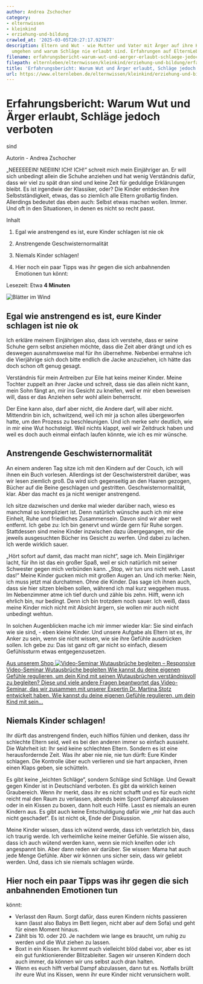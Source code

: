 ```yaml
---
author: Andrea Zschocher
category:
- elternwissen
- kleinkind
- erziehung-und-bildung
crawled_at: '2025-03-05T20:27:17.927677'
description: Eltern und Wut - wie Mutter und Vater mit Ärger auf ihre Kinder richtig
  umgehen und warum Schläge nie erlaubt sind. Erfahrungen auf ElternLeben.de
filename: erfahrungsbericht-warum-wut-und-aerger-erlaubt-schlaege-jedoch-verboten-sind.md
filepath: elternleben/elternwissen/kleinkind/erziehung-und-bildung/erfahrungsbericht-warum-wut-und-aerger-erlaubt-schlaege-jedoch-verboten-sind.md
title: 'Erfahrungsbericht: Warum Wut und Ärger erlaubt, Schläge jedoch verboten sind'
url: https://www.elternleben.de/elternwissen/kleinkind/erziehung-und-bildung/erfahrungsbericht-warum-wut-und-aerger-erlaubt-schlaege-jedoch-verboten-sind/
---
```


#  Erfahrungsbericht: Warum Wut und Ärger erlaubt, Schläge jedoch verboten
sind

Autorin - Andrea Zschocher

„NEEEEEEIN! NEEIIIN! ICH! ICH!“ schreit mich mein Einjähriger an. Er will sich
unbedingt allein die Schuhe anziehen und hat wenig Verständnis dafür, dass wir
viel zu spät dran sind und keine Zeit für geduldige Erklärungen bleibt. Es ist
irgendwie der Klassiker, oder? Die Kinder entdecken ihre Selbstständigkeit,
etwas, das so ziemlich alle Eltern großartig finden. Allerdings bedeutet das
eben auch: Selbst etwas machen wollen. Immer. Und oft in den Situationen, in
denen es nicht so recht passt.

Inhalt

1. Egal wie anstrengend es ist, eure Kinder schlagen ist nie ok

2. Anstrengende Geschwisternormalität

3. Niemals Kinder schlagen!

4. Hier noch ein paar Tipps was ihr gegen die sich anbahnenden Emotionen tun könnt:

Lesezeit: Etwa **4 Minuten**

![Blätter im
Wind](/fileadmin/_processed_/a/7/csm_Artikel_Erfahrungsbericht_Warum_Wut_und_A__rger_erlaubt_Schla__ge_jedoch_verboten_sind_fb4ef0fcaa.jpg)

##  Egal wie anstrengend es ist, eure Kinder schlagen ist nie ok

Ich erkläre meinem Einjährigen also, dass ich verstehe, dass er seine Schuhe
gern selbst anziehen möchte, dass die Zeit aber drängt und ich es deswegen
ausnahmsweise mal für ihn übernehme. Nebenbei ermahne ich die Vierjährige sich
doch bitte endlich die Jacke anzuziehen, ich hätte das doch schon oft genug
gesagt.  
  
Verständnis für mein Antreiben zur Eile hat keins meiner Kinder. Meine Tochter
zuppelt an ihrer Jacke und schreit, dass sie das allein nicht kann, mein Sohn
fängt an, mir ins Gesicht zu kneifen, weil er mir eben beweisen will, dass er
das Anziehen sehr wohl allein beherrscht.  
  
Der Eine kann also, darf aber nicht, die Andere darf, will aber nicht.
Mittendrin bin ich, schwitzend, weil ich mir ja schon alles übergeworfen
hatte, um den Prozess zu beschleunigen. Und ich merke sehr deutlich, wie in
mir eine Wut hochsteigt. Weil nichts klappt, weil wir Zeitdruck haben und weil
es doch auch einmal einfach laufen könnte, wie ich es mir wünsche.

##  Anstrengende Geschwisternormalität

An einem anderen Tag sitze ich mit den Kindern auf der Couch, ich will ihnen
ein Buch vorlesen. Allerdings ist der Geschwisterstreit darüber, was wir lesen
ziemlich groß. Da wird sich gegenseitig an den Haaren gezogen, Bücher auf die
Beine geschlagen und gestritten. Geschwisternormalität, klar. Aber das macht
es ja nicht weniger anstrengend.  
  
Ich sitze dazwischen und denke mal wieder darüber nach, wieso es manchmal so
kompliziert ist. Denn natürlich wünsche auch ich mir eine Einheit, Ruhe und
friedliches Zusammensein. Davon sind wir aber weit entfernt. Ich gebe zu: Ich
bin genervt und würde gern für Ruhe sorgen. Stattdessen sind meine Kinder
inzwischen dazu übergegangen, mir die jeweils ausgesuchten Bücher ins Gesicht
zu werfen. Und dabei zu lachen. Ich werde wirklich sauer.  
  
„Hört sofort auf damit, das macht man nicht“, sage ich. Mein Einjähriger
lacht, für ihn ist das ein großer Spaß, weil er sich natürlich mit seiner
Schwester gegen mich verbünden kann. „Stop, wir tun uns nicht weh. Lasst das!“
Meine Kinder gucken mich mit großen Augen an. Und ich merke: Nein, ich muss
jetzt mal durchatmen. Ohne die Kinder. Das sage ich ihnen auch, dass sie hier
sitzen bleiben sollen, während ich mal kurz weggehen muss. Im Nebenzimmer atme
ich tief durch und zähle bis zehn. Hilft, wenn ich ehrlich bin, nur bedingt.
Denn ich bin trotzdem noch sauer. Ich weiß, dass meine Kinder mich nicht mit
Absicht ärgern, sie wollen mir auch nicht unbedingt wehtun.  
  
In solchen Augenblicken mache ich mir immer wieder klar: Sie sind einfach wie
sie sind, - eben kleine Kinder. Und unsere Aufgabe als Eltern ist es, ihr
Anker zu sein, wenn sie nicht wissen, wie sie ihre Gefühle ausdrücken sollen.
Ich gebe zu: Das ist ganz oft gar nicht so einfach, diesem Gefühlssturm etwas
entgegenzusetzen.

[ Aus unserem Shop ![Video-Seminar Wutausbrüche begleiten –
Responsive](/fileadmin/_processed_/5/0/csm_VideoSeminar_Wutausbrueche_teaserbild_01_f841ed50b2.png)
Video-Seminar Wutausbrüche begleiten Wie kannst du deine eigenen Gefühle
regulieren, um dein Kind mit seinen Wutausbrüchen verständnisvoll zu
begleiten? Diese und viele andere Fragen beantwortet das Video-Seminar, das
wir zusammen mit unserer Expertin Dr. Martina Stotz entwickelt haben. Wie
kannst du deine eigenen Gefühle regulieren, um dein Kind mit sein…
](/shop/video-seminar-wutausbrueche-begleiten/)

##  Niemals Kinder schlagen!

Ihr dürft das anstrengend finden, euch hilflos fühlen und denken, dass ihr
schlechte Eltern seid, weil es bei den anderen immer so einfach aussieht. Die
Wahrheit ist: Ihr seid keine schlechten Eltern. Sondern es ist eine
herausfordernde Zeit. Was ihr aber nie nie, nie tun dürft: Eure Kinder
schlagen. Die Kontrolle über euch verlieren und sie hart anpacken, ihnen einen
Klaps geben, sie schütteln.  
  
Es gibt keine „leichten Schläge“, sondern Schläge sind Schläge. Und Gewalt
gegen Kinder ist in Deutschland verboten. Es gibt da wirklich keinen
Graubereich. Wenn ihr merkt, dass ihr es nicht schafft und es für euch nicht
reicht mal den Raum zu verlassen, abends beim Sport Dampf abzulassen oder in
ein Kissen zu boxen, dann holt euch Hilfe. Lasst es niemals an euren Kindern
aus. Es gibt auch keine Entschuldigung dafür wie „mir hat das auch nicht
geschadet“. Es ist nicht ok, Ende der Diskussion.  
  
Meine Kinder wissen, dass ich wütend werde, dass ich verletzlich bin, dass ich
traurig werde. Ich verheimliche keine meiner Gefühle. Sie wissen also, dass
ich auch wütend werden kann, wenn sie mich kneifen oder ich angespannt bin.
Aber dann reden wir darüber. Sie wissen: Mama hat auch jede Menge Gefühle.
Aber wir können uns sicher sein, dass wir geliebt werden. Und, dass ich sie
niemals schlagen würde.

##  Hier noch ein paar Tipps was ihr gegen die sich anbahnenden Emotionen tun
könnt:

  * Verlasst den Raum. Sorgt dafür, dass euren Kindern nichts passieren kann (lasst also Babys im Bett liegen, nicht aber auf dem Sofa) und geht für einen Moment hinaus.
  * Zählt bis 10. oder 20. Je nachdem wie lange es braucht, um ruhig zu werden und die Wut ziehen zu lassen.
  * Boxt in ein Kissen. Ihr kommt euch vielleicht blöd dabei vor, aber es ist ein gut funktionierender Blitzableiter. Sagen wir unseren Kindern doch auch immer, da können wir uns selbst auch dran halten.
  * Wenn es euch hilft verbal Dampf abzulassen, dann tut es. Notfalls brüllt ihr eure Wut ins Kissen, wenn ihr eure Kinder nicht verunsichern wollt.

